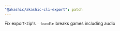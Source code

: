 ```yaml
---
"@akashic/akashic-cli-export": patch
---
```


Fix export-zip's `--bundle` breaks games including audio
